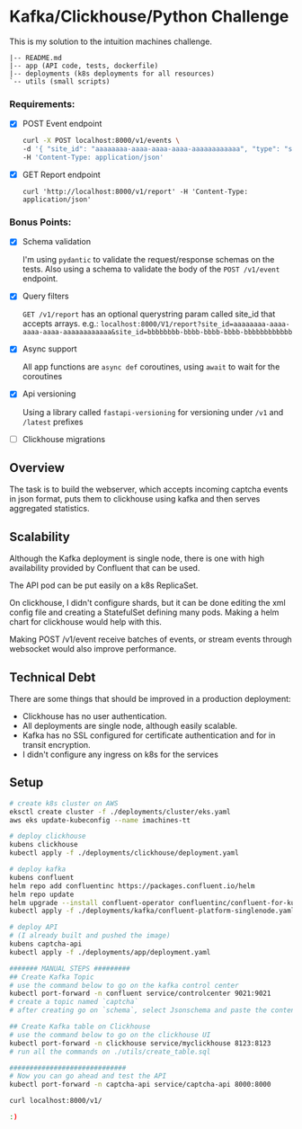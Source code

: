 # Kafka/Clickhouse/Python Challenge

This is my solution to the intuition machines challenge.

```
|-- README.md
|-- app (API code, tests, dockerfile)
|-- deployments (k8s deployments for all resources)
`-- utils (small scripts)
```

### Requirements:
- [X] POST Event endpoint

  ```sh
  curl -X POST localhost:8000/v1/events \
  -d '{ "site_id": "aaaaaaaa-aaaa-aaaa-aaaa-aaaaaaaaaaaa", "type": "serve", "correlation_id": "aaaaaaaa-aaaa-aaaa-aaaa-aaaaaaaaaaaa", "time": "2001-01-01T05:55:07"}' \
  -H 'Content-Type: application/json'
  ```

- [X] GET Report endpoint

  ```
  curl 'http://localhost:8000/v1/report' -H 'Content-Type: application/json'
  ```

### Bonus Points:
- [X] Schema validation

  I'm using `pydantic` to validate the request/response schemas on the tests.
  Also using a schema to validate the body of the `POST /v1/event` endpoint.

- [X] Query filters

  `GET /v1/report` has an optional querystring param called site_id that accepts arrays.
  e.g.: `localhost:8000/V1/report?site_id=aaaaaaaa-aaaa-aaaa-aaaa-aaaaaaaaaaaa&site_id=bbbbbbbb-bbbb-bbbb-bbbb-bbbbbbbbbbbb`

- [X] Async support 

  All app functions are `async def` coroutines, using `await` to wait for the coroutines 

- [X] Api versioning 

  Using a library called `fastapi-versioning` for versioning under `/v1` and `/latest` prefixes

- [ ] Clickhouse migrations


## Overview

The task is to build the webserver, which accepts incoming captcha events in json format, puts them to clickhouse using kafka and then serves aggregated statistics. 

## Scalability

Although the Kafka deployment is single node, there is one with high availability provided by Confluent that can be used.

The API pod can be put easily on a k8s ReplicaSet.

On clickhouse, I didn't configure shards, but it can be done editing the xml config file and creating a StatefulSet defining many pods. 
Making a helm chart for clickhouse would help with this.

Making POST /v1/event receive batches of events, or stream events through websocket would also improve performance.

## Technical Debt

There are some things that should be improved in a production deployment:

- Clickhouse has no user authentication.
- All deployments are single node, although easily scalable.
- Kafka has no SSL configured for certificate authentication and for in transit encryption.
- I didn't configure any ingress on k8s for the services

## Setup

```sh
# create k8s cluster on AWS
eksctl create cluster -f ./deployments/cluster/eks.yaml
aws eks update-kubeconfig --name imachines-tt

# deploy clickhouse
kubens clickhouse
kubectl apply -f ./deployments/clickhouse/deployment.yaml

# deploy kafka
kubens confluent
helm repo add confluentinc https://packages.confluent.io/helm
helm repo update
helm upgrade --install confluent-operator confluentinc/confluent-for-kubernetes
kubectl apply -f ./deployments/kafka/confluent-platform-singlenode.yaml

# deploy API
# (I already built and pushed the image)
kubens captcha-api
kubectl apply -f ./deployments/app/deployment.yaml

####### MANUAL STEPS #########
## Create Kafka Topic
# use the command below to go on the kafka control center
kubectl port-forward -n confluent service/controlcenter 9021:9021
# create a topic named `captcha`
# after creating go on `schema`, select Jsonschema and paste the contents of ./utils/schema.json

## Create Kafka table on Clickhouse
# use the command below to go on the clickhouse UI
kubectl port-forward -n clickhouse service/myclickhouse 8123:8123
# run all the commands on ./utils/create_table.sql

#############################
# Now you can go ahead and test the API
kubectl port-forward -n captcha-api service/captcha-api 8000:8000

curl localhost:8000/v1/

:)
```

